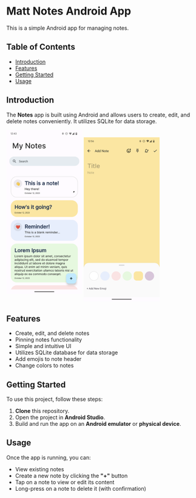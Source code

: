 # Matt Notes Android App

This is a simple Android app for managing notes.

## Table of Contents

<ul>
        <li><a href="#introduction">Introduction</a></li>
        <li><a href="#features">Features</a></li>
        <li><a href="#getting-started">Getting Started</a></li>
        <li><a href="#usage">Usage</a></li>
  </ul>
    
## Introduction

The **Notes** app is built using Android and allows users to create, edit, and delete notes conveniently. It utilizes SQLite for data storage.

<div>
        <img src="Screenshot_20231012-124327 (1).png" alt="Placeholder Image 1" style="width: 200px; height: auto; margin-bottom: 20px;">
        <img src="Screenshot_20231012-125611 (1).png" alt="Placeholder Image 2" style="width: 200px; height: auto;">
</div>

## Features

-   Create, edit, and delete notes
-   Pinning notes functionality
-   Simple and intuitive UI
-   Utilizes SQLite database for data storage
-   Add emojis to note header
- Change colors to notes

## Getting Started

To use this project, follow these steps:

1.  **Clone** this repository.
2.  Open the project in **Android Studio**.
3.  Build and run the app on an **Android emulator** or **physical device**.

## Usage

Once the app is running, you can:

-   View existing notes
-   Create a new note by clicking the **"+"** button
-   Tap on a note to view or edit its content
-   Long-press on a note to delete it (with confirmation)
